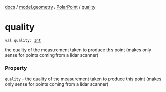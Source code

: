 [docs](../../index.md) / [model.geometry](../index.md) / [PolarPoint](index.md) / [quality](./quality.md)

# quality

`val quality: `[`Int`](https://kotlinlang.org/api/latest/jvm/stdlib/kotlin/-int/index.html)

the quality of the measurement taken to produce this point (makes only sense for points coming from a lidar scanner)

### Property

`quality` - the quality of the measurement taken to produce this point (makes only sense for points coming from a lidar scanner)